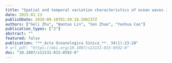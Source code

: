 ```yaml
---
title: "Spatial and temporal variation characteristics of ocean waves in the South China Sea during the boreal winter"
date: 2015-01-13
publishDate: 2019-09-18T01:50:18.508237Z
authors: ["Geli Zhu", "Wantao Lin", "Sen Zhao", "Yanhua Cao"]
publication_types: ["2"]
abstract: ""
featured: false
publication: "**_Acta Oceanologica Sinica_**. 34(1):23-28"
# url_pdf: "https://doi.org/10.1007/s13131-015-0592-0"
doi: "10.1007/s13131-015-0592-0"
---
```


